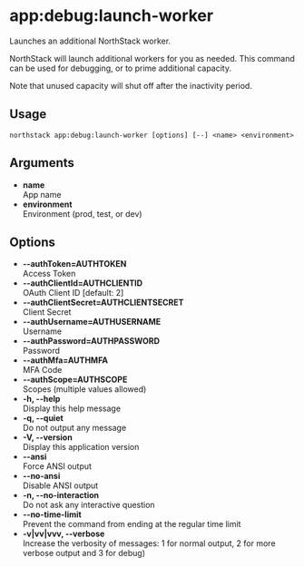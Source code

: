 # app:debug:launch-worker

Launches an additional NorthStack worker.

NorthStack will launch additional workers for you as needed.  This command can be used for debugging, or to prime additional capacity.

Note that unused capacity will shut off after the inactivity period.

## Usage
`northstack app:debug:launch-worker [options] [--] <name> <environment>`

## Arguments
* **name**  
  App name
* **environment**  
  Environment (prod, test, or dev)

## Options
* **--authToken=AUTHTOKEN**  
  Access Token
* **--authClientId=AUTHCLIENTID**  
  OAuth Client ID [default: 2]
* **--authClientSecret=AUTHCLIENTSECRET**  
  Client Secret
* **--authUsername=AUTHUSERNAME**  
  Username
* **--authPassword=AUTHPASSWORD**  
  Password
* **--authMfa=AUTHMFA**  
  MFA Code
* **--authScope=AUTHSCOPE**  
  Scopes (multiple values allowed)
* **-h, --help**  
  Display this help message
* **-q, --quiet**  
  Do not output any message
* **-V, --version**  
  Display this application version
* **--ansi**  
  Force ANSI output
* **--no-ansi**  
  Disable ANSI output
* **-n, --no-interaction**  
  Do not ask any interactive question
* **--no-time-limit**  
  Prevent the command from ending at the regular time limit
* **-v|vv|vvv, --verbose**  
  Increase the verbosity of messages: 1 for normal output, 2 for more verbose output and 3 for debug)